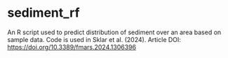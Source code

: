 # sediment_rf
An R script used to predict distribution of sediment over an area based on sample data. Code is used in Sklar et al. (2024). Article DOI: https://doi.org/10.3389/fmars.2024.1306396
